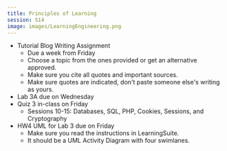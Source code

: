 ```yaml
---
title: Principles of Learning
session: S14
image: images/LearningEngineering.png
---
```

* Tutorial Blog Writing Assignment
    * Due a week from Friday
    * Choose a topic from the ones provided or get an alternative approved.
    * Make sure you cite all quotes and important sources.
    * Make sure quotes are indicated, don't paste someone else's writing as yours.
* Lab 3A due on Wednesday
* Quiz 3 in-class on Friday
    * Sessions 10-15: Databases, SQL, PHP, Cookies, Sessions, and Cryptography
* HW4 UML for Lab 3 due on Friday
    * Make sure you read the instructions in LearningSuite.
    * It should be a UML Activity Diagram with four swimlanes.
